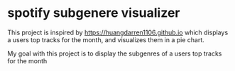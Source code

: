 # spotify subgenere visualizer

This project is inspired by https://huangdarren1106.github.io which displays a users top tracks for the month, and visualizes them in a pie chart.

My goal with this project is to display the subgenres of a users top tracks for the month
